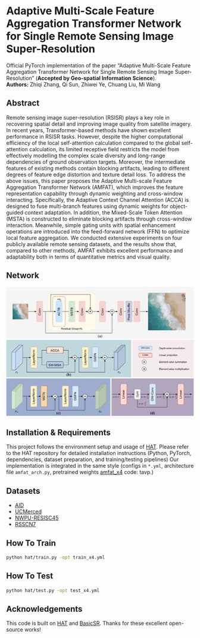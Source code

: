# Adaptive Multi-Scale Feature Aggregation Transformer Network for Single Remote Sensing Image Super-Resolution

Official PyTorch implementation of the paper “Adaptive Multi-Scale Feature Aggregation Transformer Network for Single Remote Sensing Image Super-Resolution” (**Accepted by Geo-spatial Information Science**).  
**Authors:** Zhiqi Zhang, Qi Sun, Zhiwei Ye, Chuang Liu, Mi Wang

## Abstract
Remote sensing image super-resolution (RSISR) plays a key role in recovering spatial detail and improving image quality from satellite imagery. In recent years, Transformer-based methods have shown excellent performance in RSISR tasks. However, despite the higher computational efficiency of the local self-attention calculation compared to the global self-attention calculation, its limited receptive field restricts the model from effectively modelling the complex scale diversity and long-range dependencies of ground observation targets. Moreover, the intermediate features of existing methods contain blocking artifacts, leading to different degrees of feature edge distortion and texture detail loss. To address the above issues, this paper proposes the Adaptive Multi-scale Feature Aggregation Transformer Network (AMFAT), which improves the feature representation capability through dynamic weighting and cross-window interacting. Specifically, the Adaptive Context Channel Attention (ACCA) is designed to fuse multi-branch features using dynamic weights for object-guided context adaptation. In addition, the Mixed-Scale Token Attention (MSTA) is constructed to eliminate blocking artifacts through cross-window interaction. Meanwhile, simple gating units with spatial enhancement operations are introduced into the feed-forward network (FFN) to optimize local feature aggregation. We conducted extensive experiments on four publicly available remote sensing datasets, and the results show that, compared to other methods, AMFAT exhibits excellent performance and adaptability both in terms of quantitative metrics and visual quality.

## Network
![amfat.png](https://github.com/sq-3768/AMFAT/blob/main/AMFAT.png)

## Installation & Requirements
This project follows the environment setup and usage of [HAT](https://github.com/XPixelGroup/HAT). Please refer to the HAT repository for detailed installation instructions (Python, PyTorch, dependencies, dataset preparation, and training/testing pipelines)
Our implementation is integrated in the same style (configs in `*.yml`, architecture file `amfat_arch.py`, pretrained weights [amfat_x4](https://pan.baidu.com/s/1GcnM-6HFSSlZihiP_HM5Fg) code: tavp.)

## Datasets
- [AID](https://captain-whu.github.io/AID/)
- [UCMerced](http://weegee.vision.ucmerced.edu/datasets/landuse.html) 
- [NWPU-RESISC45](https://gcheng-nwpu.github.io/) 
- [RSSCN7](https://sites.google.com/view/zhouwx/dataset)
## How To Train
```bash
python hat/train.py -opt train_x4.yml
```

## How To Test
```bash
python hat/test.py -opt test_x4.yml
```

## Acknowledgements
This code is built on [HAT](https://github.com/XPixelGroup/HAT) and [BasicSR](https://github.com/XPixelGroup/BasicSR). Thanks for these excellent open-source works!
